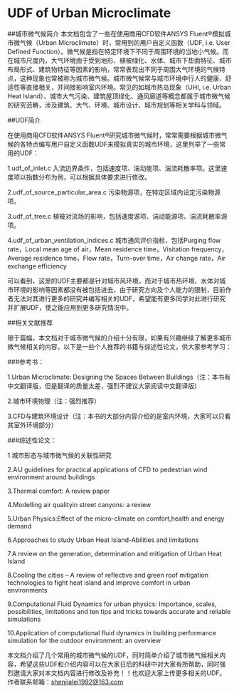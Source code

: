 # UDF of Urban Microclimate
##城市微气候简介
本文档包含了一些在使用商用CFD软件ANSYS Fluent®模拟城市微气候（Urban Microclimate）时，常用到的用户自定义函数（UDF, i.e. User Defined Function）。微气候是指在特定环境下不同于周围环境的当地小气候。而在城市尺度内，大气环境由于受到地形、植被绿化、水体、城市下垫面特征、城市布局形式、建筑物特征等因素的影响，常常表现出不同于周围大气环境的气候特点，这种现象也常被称为城市微气候。城市微气候常与城市环境中行人的健康、舒适性等直接相关，并间接影响室内环境。常见的如城市热岛现象（UHI, i.e. Urban Heat Island）、城市大气污染、建筑屋顶绿化、通风廊道等概念都属于城市微气候的研究范畴，涉及建筑、大气、环境、城市设计、城市规划等相关学科与领域。

##UDF简介

在使用商用CFD软件ANSYS Fluent®研究城市微气候时，常常需要根据城市微气候的各特点编写用户自定义函数UDF来模拟真实的城市环境，这里列举了一些常用的UDF：

1.udf_of_inlet.c 入流边界条件，包括速度项、湍动能项、湍流耗散率项。这里速度项以指数分布为例，可以根据具体要求进行修改。

2.udf_of_source_particular_area.c 污染物源项，在特定区域内设定污染物源项。

3.udf_of_tree.c 植被对流场的影响，包括速度源项、湍动能源项、湍流耗散率源项。

4.udf_of_urban_ventilation_indices.c 城市通风评价指标，包括Purging flow rate，Local mean age of air，Mean residence time，Visitation frequency，Average residence time，Flow rate，Turn-over time，Air change rate，Air exchange efficiency

可以看到，这里的UDF主要都是针对城市风环境，而对于城市热环境、水体对城市环境的影响等因素都没有被包括进去，由于研究方向及个人能力的限制，目前作者无法对其进行更多的研究并编写相关的UDF，希望能有更多同学对此进行研究并扩展UDF，使之能应用到更多研究情况中。

##相关文献推荐

限于篇幅，本文档对于城市微气候的介绍十分有限，如果有兴趣继续了解更多城市微气候相关的内容，以下是一些个人推荐的书籍与综述性论文，供大家参考学习：
  
###参考书：

1.Urban Microclimate: Designing the Spaces Between Buildings（注：本书有中文翻译版，但是翻译的质量太差，强烈不建议大家阅读中文翻译版）

2.城市环境物理（注：强烈推荐）

3.CFD与建筑环境设计（注：本书的大部分内容介绍的是室内环境，大家可以只看其室外环境部分）

###综述性论文：

1.城市形态与城市微气候的关联性研究

2.AIJ guidelines for practical applications of CFD to pedestrian wind environment around buildings

3.Thermal comfort: A review paper

4.Modelling air qualityin street canyons: a review

5.Urban Physics:Effect of the micro-climate on comfort,health and energy demand

6.Approaches to study Urban Heat Island-Abilities and limitations

7.A review on the generation, determination and mitigation of Urban Heat Island

8.Cooling the cities – A review of reflective and green roof mitigation technologies to fight heat island and improve comfort in urban environments

9.Computational Fluid Dynamics for urban physics: Importance, scales, possibilities, limitations and ten tips and tricks towards accurate and reliable simulations

10.Application of computational fluid dynamics in building performance simulation for the outdoor environment: an overview

本文档介绍了几个常用的城市微气候的UDF，同时简单介绍了城市微气候相关内容，希望这些UDF和介绍内容可以在大家日后的科研中对大家有所帮助，同时强烈邀请大家对本文档内容进行修改及补充！！也欢迎大家上传更多相关的UDF。作者联系邮箱：shenjialei1992@163.com
